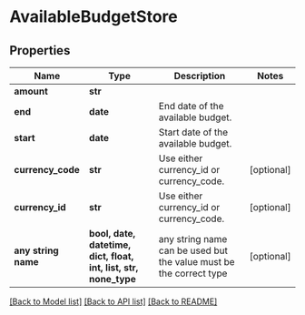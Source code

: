 # AvailableBudgetStore


## Properties
Name | Type | Description | Notes
------------ | ------------- | ------------- | -------------
**amount** | **str** |  | 
**end** | **date** | End date of the available budget. | 
**start** | **date** | Start date of the available budget. | 
**currency_code** | **str** | Use either currency_id or currency_code. | [optional] 
**currency_id** | **str** | Use either currency_id or currency_code. | [optional] 
**any string name** | **bool, date, datetime, dict, float, int, list, str, none_type** | any string name can be used but the value must be the correct type | [optional]

[[Back to Model list]](../README.md#documentation-for-models) [[Back to API list]](../README.md#documentation-for-api-endpoints) [[Back to README]](../README.md)


